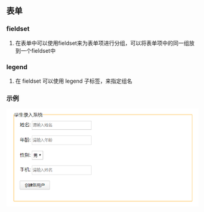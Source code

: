 ## 表单

### fieldset

1. 在表单中可以使用fieldset来为表单项进行分组，可以将表单项中的同一组放到一个fieldset中



### legend

1. 在 fieldset 可以使用 legend 子标签，来指定组名



### 示例

![1587178420395](assets/1587178420395.png)